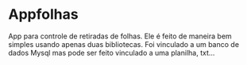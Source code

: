 # Appfolhas
App para controle de retiradas de folhas. Ele é feito de maneira bem simples usando apenas duas bibliotecas.
Foi vinculado a um banco de dados Mysql mas pode ser feito vinculado a uma planilha, txt...
